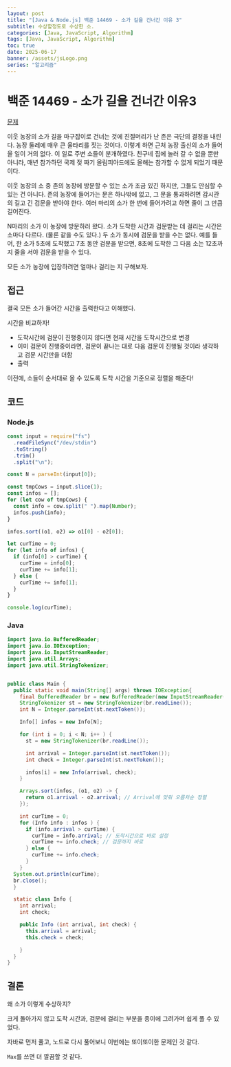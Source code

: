 ```yaml
---
layout: post
title: "[Java & Node.js] 백준 14469 - 소가 길을 건너간 이유 3"
subtitle: 수상할정도로 수상한 소.
categories: [Java, JavaScript, Algorithm]
tags: [Java, JavaScript, Algorithm]
toc: true
date: 2025-06-17
banner: /assets/jsLogo.png
series: "알고리즘"
---
```


# 백준 14469 - 소가 길을 건너간 이유3

[문제](https://www.acmicpc.net/problem/14469)

이웃 농장의 소가 길을 마구잡이로 건너는 것에 진절머리가 난 존은 극단의 결정을 내린다. 농장 둘레에 매우 큰 울타리를 짓는 것이다. 이렇게 하면 근처 농장 출신의 소가 들어올 일이 거의 없다. 이 일로 주변 소들이 분개하였다. 친구네 집에 놀러 갈 수 없을 뿐만 아니라, 매년 참가하던 국제 젖 짜기 올림피아드에도 올해는 참가할 수 없게 되었기 때문이다.

이웃 농장의 소 중 존의 농장에 방문할 수 있는 소가 조금 있긴 하지만, 그들도 안심할 수 있는 건 아니다. 존의 농장에 들어가는 문은 하나밖에 없고, 그 문을 통과하려면 감시관의 길고 긴 검문을 받아야 한다. 여러 마리의 소가 한 번에 들어가려고 하면 줄이 그 만큼 길어진다.

N마리의 소가 이 농장에 방문하러 왔다. 소가 도착한 시간과 검문받는 데 걸리는 시간은 소마다 다르다. (물론 같을 수도 있다.) 두 소가 동시에 검문을 받을 수는 없다. 예를 들어, 한 소가 5초에 도착했고 7초 동안 검문을 받으면, 8초에 도착한 그 다음 소는 12초까지 줄을 서야 검문을 받을 수 있다.

모든 소가 농장에 입장하려면 얼마나 걸리는 지 구해보자.

## 접근

결국 모든 소가 들어간 시간을 출력한다고 이해했다.

시간을 비교하자!

- 도착시간에 검문이 진행중이지 않다면 현재 시간을 도착시간으로 변경
- 이미 검문이 진행중이라면, 검문이 끝나는 대로 다음 검문이 진행될 것이라 생각하고 검문 시간만을 더함
- 출력

이전에, 소들이 순서대로 올 수 있도록 도착 시간을 기준으로 정렬을 해준다!

## 코드

### Node.js

```js
const input = require("fs")
  .readFileSync("/dev/stdin")
  .toString()
  .trim()
  .split("\n");

const N = parseInt(input[0]);

const tmpCows = input.slice(1);
const infos = [];
for (let cow of tmpCows) {
  const info = cow.split(" ").map(Number);
  infos.push(info);
}

infos.sort((o1, o2) => o1[0] - o2[0]);

let curTime = 0;
for (let info of infos) {
  if (info[0] > curTime) {
    curTime = info[0];
    curTime += info[1];
  } else {
    curTime += info[1];
  }
}

console.log(curTime);
```

### Java

```java
import java.io.BufferedReader;
import java.io.IOException;
import java.io.InputStreamReader;
import java.util.Arrays;
import java.util.StringTokenizer;


public class Main {
  public static void main(String[] args) throws IOException{
    final BufferedReader br = new BufferedReader(new InputStreamReader(System.in));
    StringTokenizer st = new StringTokenizer(br.readLine());
    int N = Integer.parseInt(st.nextToken());

    Info[] infos = new Info[N];

    for (int i = 0; i < N; i++ ) {
      st = new StringTokenizer(br.readLine());

      int arrival = Integer.parseInt(st.nextToken());
      int check = Integer.parseInt(st.nextToken());

      infos[i] = new Info(arrival, check);
    }

    Arrays.sort(infos, (o1, o2) -> {
      return o1.arrival - o2.arrival; // Arrival에 맞춰 오름차순 정렬
    });

    int curTime = 0;
    for (Info info : infos ) {
      if (info.arrival > curTime) {
        curTime = info.arrival; // 도착시간으로 바로 설정
        curTime += info.check; // 검문까지 바로
      } else {
        curTime += info.check;
      }
    }
  System.out.println(curTime);
  br.close();
  }

  static class Info {
    int arrival;
    int check;

    public Info (int arrival, int check) {
      this.arrival = arrival;
      this.check = check;

    }
  }
}

```

## 결론

왜 소가 이렇게 수상하지?

크게 돌아가지 않고 도착 시간과, 검문에 걸리는 부분을 종이에 그려가며 쉽게 풀 수 있었다.

자바로 먼저 풀고, 노드로 다시 풀어보니 이번에는 또이또이한 문제인 것 같다.

`Max`를 쓰면 더 깔끔할 것 같다.
